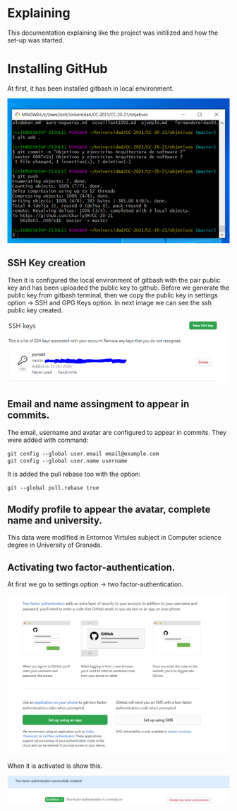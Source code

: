 # Explaining

This documentation explaining like the project was initilized and how the set-up was started.

# Installing GitHub

At first, it has been installed gitbash in local environment.

![Instalation](./img/installedGitbash.PNG)

## SSH Key creation
Then it is configured the local environment of gitbash with the pair public key and has been uploaded the public key to github.
Before we generate the public key from gitbash terminal, then we copy the public key in settings option -> SSH and GPG Keys option.
In next image we can see the ssh public key created.

![SSHPublicKey](https://github.com/CharlySM/Proyecto_CC-20-21/blob/main/doc/img/sshKey.PNG)

## Email and name assingment to appear in commits.
The email, username and avatar are configured to appear in commits.
They were added with command:
```
git config --global user.email email@example.com
git config --global user.name username
```
It is added the pull rebase too with the option:
```
git --global pull.rebase true
```

## Modify profile to appear the avatar, complete name and university.

This data were modified in Entornos Virtules subject in Computer science degree in University of Granada.

## Activating two factor-authentication.

At first we go to settings option -> two factor-authentication.

![twoFactor](https://github.com/CharlySM/Proyecto_CC-20-21/blob/main/doc/img/twoFactor.PNG)

When it is activated is show this.

![Activate](https://github.com/CharlySM/Proyecto_CC-20-21/blob/main/doc/img/activateTwo.PNG)
